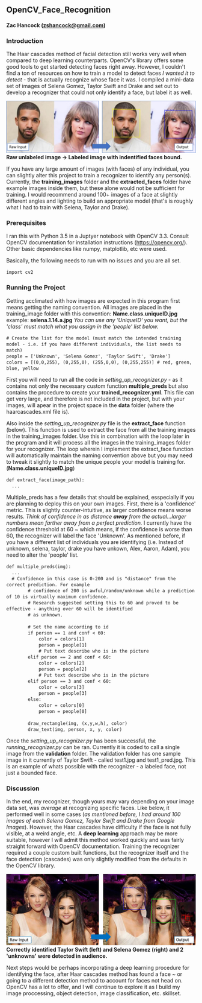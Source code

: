 
## OpenCV_Face_Recognition
#### Zac Hancock (zshancock@gmail.com)

### Introduction
The Haar cascades method of facial detection still works very well when compared to deep learning counterparts. OpenCV's library offers some good tools to get started detecting faces right away. However, I couldn't find a ton of resources on how to train a model to detect faces *I wanted it to detect* - that is actually recognize whose face it was. I compiled a mini-data set of images of Selena Gomez, Taylor Swift and Drake and set out to develop a recognizer that could not only identify a face, but label it as well. 

![alt text](https://github.com/zshancock/OpenCV_Face_Recognition/blob/master/graphics/validation_example.png)
**Raw unlabeled image -> Labeled image with indentified faces bound.**

If you have any large amount of images (with faces) of any individual, you can slightly alter this project to train a recognizer to identify any person(s). Currently, the **training_images** folder and the **extracted_faces** folder have example images inside them, but these alone would not be sufficient for training. I would recommend around 100+ images of a face at slightly different angles and lighting to build an appropriate model (that's is roughly what I had to train with Selena, Taylor and Drake). 

### Prerequisites

I ran this with Python 3.5 in a Juptyer notebook with OpenCV 3.3. Consult OpenCV documentation for installation instructions (https://opencv.org/). Other basic dependencies like numpy, matplotlib, etc were used. 

Basically, the following needs to run with no issues and you are all set. 
```
import cv2
```

### Running the Project

Getting acclimated with how images are expected in this program first means getting the naming convention. All images are placed in the training_image folder with this convention:
**Name.class.uniqueID.jpg** example: **selena.1.14.a.jpg**
*You can use any 'UniqueID' you want, but the 'class' must match what you assign in the 'people' list below.*

```
# Create the list for the model (must match the intended training model - i.e. if you have different individuals, the list needs to match)
people = ['Unknown', 'Selena Gomez', 'Taylor Swift', 'Drake']
colors = [(0,0,255), (0,255,0), (255,0,0), (0,255,255)] # red, green, blue, yellow
```

First you will need to run all the code in *setting_up_recognizer.py* - as it contains not only the necessary custom function **multiple_preds** but also contains the procedure to create your **trained_recognizer.yml**. This file can get very large, and therefore is not included in the project, but with your images, will apear in the project space in the **data** folder (where the haarcascades.xml file is). 

Also inside the *setting_up_recognizer.py* file is the **extract_face** function (below). This function is used to extract the face from all the training images in the training_images folder. Use this in combination with the loop later in the program and it will process all the images in the training_images folder for your recognizer. The loop wherein I implement the extract_face function will automatically maintain the naming convention above but you may need to tweak it slightly to match the unique people your model is training for. (**Name.class.uniqueID.jpg**) 

```
def extract_face(image_path):
  ...
```

Multiple_preds has a few details that should be explained, esspecially if you are planning to deploy this on your own images. First, there is a 'confidence' metric. This is slightly counter-intuitive, as larger confidence means worse results. *Think of confidence in as distance **away** from the actual...larger numbers mean farther away from a perfect prediction.* I currently have the confidence threshold at 60 ~ which means, if the confidence is worse than 60, the recognizer will label the face 'Unknown'. As mentioned before, if you have a different list of individuals you are identifying (i.e. Instead of unknown, selena, taylor, drake you have unkown, Alex, Aaron, Adam), you need to alter the 'people' list.  

```
def multiple_preds(img):
  ...
  # Confidence in this case is 0-200 and is "distance" from the correct prediction. For example
        # confidence of 200 is awful/random/unknown while a prediction of 10 is virtually maximum confidence.
        # Research suggested setting this to 60 and proved to be effective - anything over 60 will be identified 
        # as unknown. 
        
        # Set the name according to id
        if person == 1 and conf < 60:
            color = colors[1]
            person = people[1]
            # Put text describe who is in the picture
        elif person == 2 and conf < 60:
            color = colors[2]
            person = people[2]
            # Put text describe who is in the picture
        elif person == 3 and conf < 60:
            color = colors[3]
            person = people[3]
        else:
            color = colors[0]
            person = people[0]
            
        draw_rectangle(img, (x,y,w,h), color)
        draw_text(img, person, x, y, color)
```


Once the *setting_up_recognizer.py* has been successful, the *running_recognizer.py* can be ran. Currently it is coded to call a single image from the **validation** folder. The validation folder has one sample image in it currently of Taylor Swift - called test1.jpg and test1_pred.jpg. This is an example of whats possible with the recognizer - a labeled face, not just a bounded face. 


### Discussion

In the end, my recognizer, though yours may vary depending on your image data set, was *average* at recognizing specific faces. Like below, it performed well in some cases (*as mentioned before, I had around 100 images of each Selena Gomez, Taylor Swift and Drake from Google Images*). However, the Haar cascades have difficulty if the face is not fully visible, at a weird angle, etc. A **deep learning** approach may be more suitable, however I will admit this method worked quickly and was fairly straight forward with OpenCV documentation. Training the recognizer required a couple custom built functions, but the recognizer itself and the face detection (cascades) was only slightly modified from the defaults in the OpenCV library. 


![alt text](https://github.com/zshancock/OpenCV_Face_Recognition/blob/master/graphics/validation_example2.png)
**Correctly identified Taylor Swift (left) and Selena Gomez (right) and 2 'unknowns' were detected in audience.**


Next steps would be perhaps incorporating a deep learning procedure for identifying the face, after Haar cascades method has found a face ~ or going to a different detection method to account for faces not head on. OpenCV has a lot to offer, and I will continue to explore it as I build my image proccessing, object detection, image classification, etc. skillset. 
